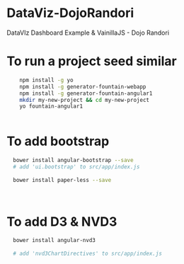 # DataViz-DojoRandori
DataVIz Dashboard Example &amp; VainillaJS - Dojo Randori

# To run a project seed similar

```bash
    npm install -g yo
    npm install -g generator-fountain-webapp
    npm install -g generator-fountain-angular1
    mkdir my-new-project && cd my-new-project
    yo fountain-angular1
    
```

# To add bootstrap

```bash
  bower install angular-bootstrap --save
  # add 'ui.bootstrap' to src/app/index.js
  
  bower install paper-less --save
  
  
```

# To add D3 & NVD3

```bash
  bower install angular-nvd3
  
  # add 'nvd3ChartDirectives' to src/app/index.js  
  
```
